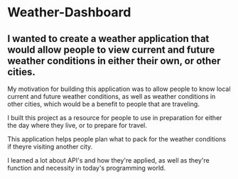# Weather-Dashboard

## I wanted to create a weather application that would allow people to view current and future weather conditions in either their own, or other cities.

My motivation for building this application was to allow people to know local current and future weather conditions, as well as weather conditions in other cities, which would be a benefit to people that are traveling.

I built this project as a resource for people to use in preparation for either the day where they live, or to prepare for travel.

This application helps people plan what to pack for the weather conditions if theyre visiting another city.

I learned a lot about API's and how they're applied, as well as they're function and necessity in today's programming world.